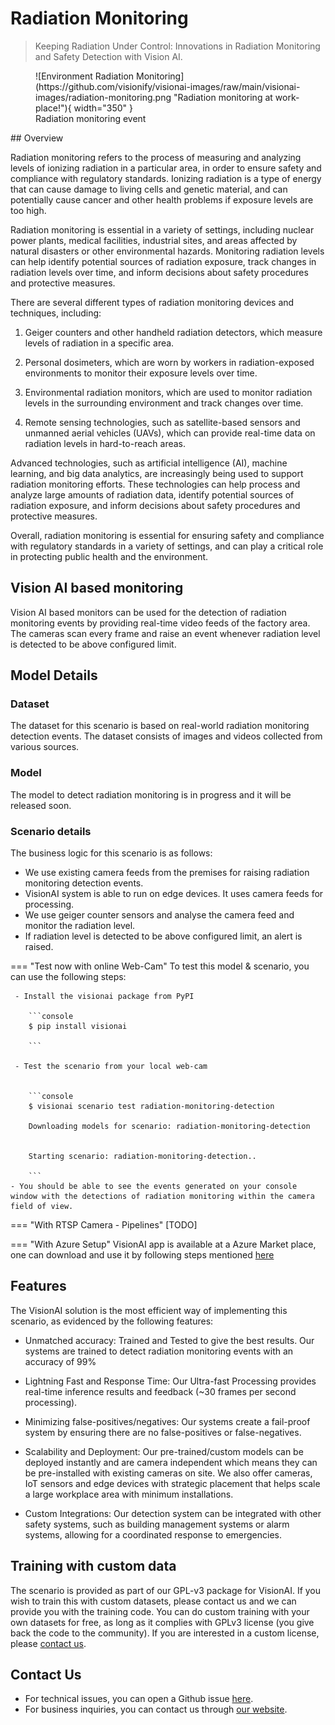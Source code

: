 # **Radiation Monitoring**

> Keeping Radiation Under Control: Innovations in Radiation Monitoring and Safety Detection with Vision AI.

<figure markdown>
  ![Environment Radiation Monitoring](https://github.com/visionify/visionai-images/raw/main/visionai-images/radiation-monitoring.png "Radiation monitoring at work-place!"){ width="350" }
  <figcaption>Radiation monitoring event</figcaption>
</figure>
## Overview

Radiation monitoring refers to the process of measuring and analyzing levels of ionizing radiation in a particular area, in order to ensure safety and compliance with regulatory standards. Ionizing radiation is a type of energy that can cause damage to living cells and genetic material, and can potentially cause cancer and other health problems if exposure levels are too high.

Radiation monitoring is essential in a variety of settings, including nuclear power plants, medical facilities, industrial sites, and areas affected by natural disasters or other environmental hazards. Monitoring radiation levels can help identify potential sources of radiation exposure, track changes in radiation levels over time, and inform decisions about safety procedures and protective measures.

There are several different types of radiation monitoring devices and techniques, including:

1. Geiger counters and other handheld radiation detectors, which measure levels of radiation in a specific area.

2. Personal dosimeters, which are worn by workers in radiation-exposed environments to monitor their exposure levels over time.

3. Environmental radiation monitors, which are used to monitor radiation levels in the surrounding environment and track changes over time.

4. Remote sensing technologies, such as satellite-based sensors and unmanned aerial vehicles (UAVs), which can provide real-time data on radiation levels in hard-to-reach areas.

Advanced technologies, such as artificial intelligence (AI), machine learning, and big data analytics, are increasingly being used to support radiation monitoring efforts. These technologies can help process and analyze large amounts of radiation data, identify potential sources of radiation exposure, and inform decisions about safety procedures and protective measures.

Overall, radiation monitoring is essential for ensuring safety and compliance with regulatory standards in a variety of settings, and can play a critical role in protecting public health and the environment.

## Vision AI based monitoring

Vision AI based monitors can be used for the detection of radiation monitoring events by providing real-time video feeds of the factory area. The cameras scan every frame and raise an event whenever radiation level is detected to be above configured limit.

## Model Details

### Dataset
The dataset for this scenario is based on real-world radiation monitoring detection events. The dataset consists of images and videos collected from various sources. 

### Model

The model to detect radiation monitoring is in progress and it will be released soon.


### Scenario details

The business logic for this scenario is as follows:

- We use existing camera feeds from the premises for raising radiation monitoring detection events.
- VisionAI system is able to run on edge devices. It uses camera feeds for processing.
- We use geiger counter sensors and analyse the camera feed and monitor the radiation level.
- If radiation level is detected to be above configured limit, an alert is raised.

=== "Test now with online Web-Cam"
     To test this model & scenario, you can use the following steps:
     
     - Install the visionai package from PyPI
     
        ```console
        $ pip install visionai
        
        ```
     
     - Test the scenario from your local web-cam
     

        ```console
        $ visionai scenario test radiation-monitoring-detection

        Downloading models for scenario: radiation-monitoring-detection
        

        Starting scenario: radiation-monitoring-detection..

        ```
    - You should be able to see the events generated on your console window with the detections of radiation monitoring within the camera field of view.

=== "With RTSP Camera - Pipelines"
     [TODO]
 
=== "With Azure Setup"
     VisionAI app is available at a Azure Market place, one can download and use it by following steps mentioned [here](../overview/azure-managed-app.md)


## Features


The VisionAI solution is the most efficient way of implementing this scenario, as evidenced by the following features:

-  Unmatched accuracy: Trained and Tested to give the best results. Our systems are trained to detect radiation monitoring events with an accuracy of 99%

- Lightning Fast and Response Time: Our Ultra-fast Processing provides real-time inference results and feedback (~30 frames per second processing). 

- Minimizing false-positives/negatives: Our systems create a fail-proof system by ensuring there are no false-positives or false-negatives. 

- Scalability and Deployment: Our pre-trained/custom models can be deployed instantly and are camera independent which means they can be pre-installed with existing cameras on site. We also offer cameras, IoT sensors and edge devices with strategic placement that helps scale a large workplace area with minimum installations. 

- Custom Integrations: Our detection system can be integrated with other safety systems, such as building management systems or alarm systems, allowing for a coordinated response to emergencies.

## Training with custom data

The scenario is provided as part of our GPL-v3 package for VisionAI. If you wish to train this with custom datasets, please contact us and we can provide you with the training code. You can do custom training with your own datasets for free, as long as it complies with GPLv3 license (you give back the code to the community). If you are interested in a custom license, please [contact us](../company/contact.md).


## Contact Us

- For technical issues, you can open a Github issue [here](https://github.com/visionify/visionai).
- For business inquiries, you can contact us through [our website](https://visionify.ai/contact).